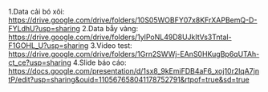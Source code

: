1.Data cải bó xôi: https://drive.google.com/drive/folders/10S05WOBFY07x8KFrXAPBemQ-D-FYLdhU?usp=sharing
2.Data bẫy vàng: https://drive.google.com/drive/folders/1ylPoNL49D8UJkItVs3Tntal-F1GOHL_U?usp=sharing
3.Video test: https://drive.google.com/drive/folders/1Grn2SWWj-EAnS0HKugBp6qUTAh-ct_ce?usp=sharing
4.Slide báo cáo: https://docs.google.com/presentation/d/1sx8_9kEmiFDB4aF6_xoj10r2lqA7jntP/edit?usp=sharing&ouid=110567658041178752791&rtpof=true&sd=true  
